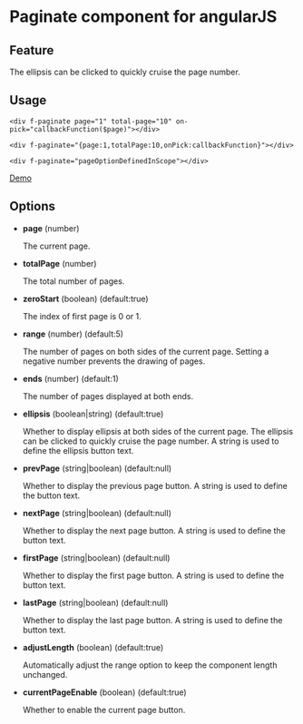 # Paginate component for angularJS

## Feature
The ellipsis can be clicked to quickly cruise the page number.

## Usage
`<div f-paginate page="1" total-page="10" on-pick="callbackFunction($page)"></div>`

`<div f-paginate="{page:1,totalPage:10,onPick:callbackFunction}"></div>`

`<div f-paginate="pageOptionDefinedInScope"></div>`

[Demo](http://htmlpreview.github.io/?https://raw.githubusercontent.com/foyzhao/angular-paginate/master/demo/index.html)

## Options
* **page** (number)

	The current page.
	
* **totalPage** (number)

	The total number of pages.

* **zeroStart** (boolean) (default:true)

	The index of first page is 0 or 1.

* **range** (number) (default:5)

	The number of pages on both sides of the current page. Setting a negative number prevents the drawing of pages.

* **ends** (number) (default:1)

	The number of pages displayed at both ends.

* **ellipsis** (boolean|string) (default:true)

	Whether to display ellipsis at both sides of the current page. The ellipsis can be clicked to quickly cruise the page number. A string is used to define the ellipsis button text.

* **prevPage** (string|boolean) (default:null)

	Whether to display the previous page button. A string is used to define the button text.

* **nextPage** (string|boolean) (default:null)

	Whether to display the next page button. A string is used to define the button text.

* **firstPage** (string|boolean) (default:null)

	Whether to display the first page button. A string is used to define the button text.

* **lastPage** (string|boolean) (default:null)

	Whether to display the last page button. A string is used to define the button text.

* **adjustLength** (boolean) (default:true)

	Automatically adjust the range option to keep the component length unchanged.

* **currentPageEnable** (boolean) (default:true)

	Whether to enable the current page button.


